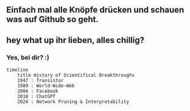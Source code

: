 ## Einfach mal alle Knöpfe drücken und schauen was auf Github so geht.
## hey what up ihr lieben, alles chillig? 
### Yes, bei dir? :)


```mermaid
timeline
    title History of Scientifical Breakthroughs
    1947 : Transistor
    1989 : World-Wide-Web
    2004 : Facebook
    2018 : ChatGPT
    2024 : Network Pruning & Interpretability
```
